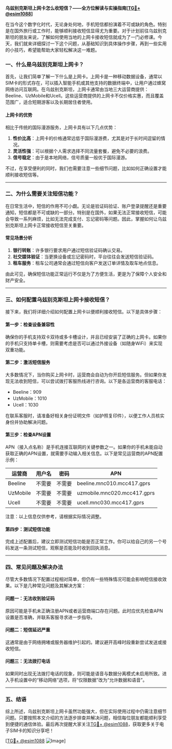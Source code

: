 **乌兹别克斯坦上网卡怎么收短信？——全方位解读与实操指南[[TG💪+ @esim1088](https://t.me/s/esim1088)]**

在当今这个数字化时代，无论身处何地，手机短信都扮演着不可或缺的角色。特别是在国外旅行或工作时，能够顺利接收短信显得尤为重要。对于计划前往乌兹别克斯坦的朋友来说，了解如何使用当地的上网卡接收短信就成为了一门必修课。今天，我们就来详细探讨一下这个问题，从基础知识到具体操作步骤，再到一些实用的小技巧，希望能帮助大家轻松解决这一难题。

### 一、什么是乌兹别克斯坦上网卡？

首先，让我们简单了解一下什么是上网卡。上网卡是一种移动数据设备，通常以SIM卡的形式存在，可以插入智能手机或其他支持的数据终端中，让用户通过蜂窝网络访问互联网。在乌兹别克斯坦，上网卡通常由当地三大运营商提供：Beeline、UzMobile和Ucell。这些运营商提供的上网卡不仅价格实惠，而且覆盖范围广，适合短期游客以及长期居住者使用。

#### 上网卡的优势

相比于传统的国际漫游服务，上网卡具有以下几点优势：
1. **性价比高**：上网卡的价格通常远低于国际漫游费，尤其是对于长时间逗留的情况。
2. **灵活性强**：可以根据个人需求选择不同流量套餐，避免不必要的浪费。
3. **信号稳定**：由于是本地网络，信号质量一般优于国际漫游。

不过，在享受便利的同时，我们也需要注意一些细节问题，比如如何正确设置才能顺利接收短信等。

---

### 二、为什么需要关注短信功能？

在日常生活中，短信的作用不可小觑。无论是验证码验证、账户登录提醒还是重要通知，短信都是不可或缺的一部分。特别是在国外，如果无法正常接收短信，可能会导致一系列麻烦，比如无法完成支付、忘记密码等问题。因此，掌握如何让乌兹别克斯坦上网卡正常接收短信至关重要。

#### 常见场景分析

1. **银行转账**：许多银行要求用户通过短信验证码确认交易。
2. **社交媒体验证**：当更换设备或忘记密码时，平台往往会发送短信验证码。
3. **租车服务**：租车公司通常会通过短信向客户发送订单详情及取车地点信息。

由此可见，确保短信功能正常运行不仅是为了方便生活，更是为了保障个人安全和财产安全。

---

### 三、如何配置乌兹别克斯坦上网卡接收短信？

接下来，我们将详细介绍如何配置上网卡以便顺利接收短信。以下是具体步骤：

#### 第一步：检查设备兼容性
确保你的手机支持双卡双待或多卡槽设计，并且已经安装了正确的上网卡。如果你的手机只支持单卡槽，则需要考虑是否可以通过外接设备（如随身WiFi）来实现双重功能。

#### 第二步：激活短信服务
大多数情况下，当你购买上网卡时，运营商会自动为你开启短信服务。但如果你发现无法收到短信，可以尝试拨打客服热线进行咨询。以下是各运营商的客服电话：
- Beeline：909
- UzMobile：1010
- Ucell：1030

在联系客服时，请准备好相关身份证明文件（如护照复印件），以便工作人员核实身份并协助解决问题。

#### 第三步：检查APN设置
APN（接入点名称）是手机连接互联网的关键参数之一。如果你的手机未能自动获取正确的APN设置，就需要手动输入相关信息。以下是常见运营商的APN配置示例：

| 运营商 | 用户名       | 密码         | APN           |
|--------|--------------|--------------|---------------|
| Beeline | 不需要        | 不需要        | beeline.mnc010.mcc417.gprs |
| UzMobile | 不需要      | 不需要        | uzmobile.mnc020.mcc417.gprs |
| Ucell   | 不需要        | 不需要        | ucell.mnc030.mcc417.gprs |

注意：以上信息仅供参考，请根据实际情况调整。

#### 第四步：测试短信功能
完成上述配置后，建议立即测试短信功能是否正常工作。你可以给自己的另一个号码发送一条测试短信，观察是否能及时收到回执消息。

---

### 四、常见问题及解决办法

尽管大多数情况下配置过程相对简单，但仍有一些特殊情况可能会影响短信接收效果。以下是几种常见问题及其解决方案：

#### 问题一：无法收到验证码
原因可能是手机未正确注册APN或者运营商端口存在问题。此时应优先检查APN设置是否准确，并联系客服寻求进一步指导。

#### 问题二：短信延迟严重
这通常是由于网络拥堵或服务器维护引起的。建议避开高峰时段重新尝试发送或接收短信。

#### 问题三：无法拨打电话
如果同时出现无法拨打电话的现象，则可能是语音与数据分离模式未启用所致。进入手机设置中的“移动网络”选项，将“仅限数据”改为“允许数据和语音”。

---

### 五、结语

综上所述，乌兹别克斯坦上网卡虽然功能强大，但在实际使用过程中仍需注意细节问题。只要按照本文介绍的方法逐步排查并解决问题，相信每位朋友都能顺利享受到便捷的通信体验。最后再次提醒大家关注[TG💪+ @esim1088](https://t.me/s/esim1088)，获取更多关于电子SIM卡的知识分享吧！

[[TG💪+ @esim1088](https://t.me/s/esim1088) ![Image](https://i.postimg.cc/4NQfJmqS/Snipaste-2025-05-13-00-14-12.png)]